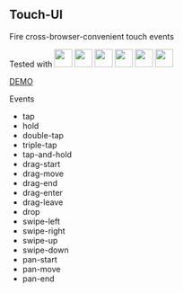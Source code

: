 Touch-UI
---------
Fire cross-browser-convenient touch events

Tested with
<img src="https://ci.testling.com/_/images/chrome.png" width=32 />
<img src="https://ci.testling.com/_/images/firefox.png" width=32 />
<img src="https://ci.testling.com/_/images/safari.png" width=32 />
<img src="https://ci.testling.com/_/images/iphone.png" width=32 />
<img src="https://ci.testling.com/_/images/ipad.png" width=32 />
<img src="https://ci.testling.com/_/images/android-browser.png" width=32 />

[DEMO](https://rawgit.com/allenhwkim/touch-ui/master/demo.html)

Events
* tap
* hold
* double-tap
* triple-tap
* tap-and-hold
* drag-start
* drag-move
* drag-end
* drag-enter
* drag-leave
* drop
* swipe-left
* swipe-right
* swipe-up
* swipe-down
* pan-start
* pan-move
* pan-end
